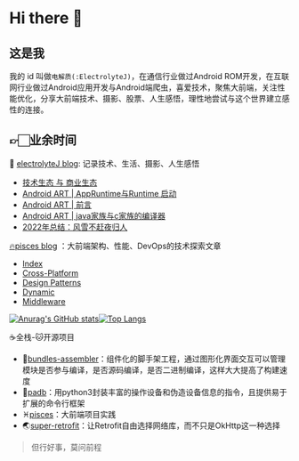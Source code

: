 # Hi there 👋

## 这是我

我的 id 叫做`电解质(:ElectrolyteJ)`，在通信行业做过Android ROM开发，在互联网行业做过Android应用开发与Android端爬虫，喜爱技术，聚焦大前端，关注性能优化，分享大前端技术、摄影、股票、人生感悟，理性地尝试与这个世界建立感性的连接。

## 👉🏻业余时间

📒 [electrolyteJ blog](https://electrolyteJ.github.io/blog): 记录技术、生活、摄影、人生感悟

<!-- BLOG-POST-LIST:START -->
- [技术生态 与 商业生态](https://electrolyteJ.github.io/blog//2023-03-21/biz-tech-ecosystem)
- [Android ART |  AppRuntime与Runtime 启动](https://electrolyteJ.github.io/blog//2023-02-05/art-runtime-startup)
- [Android ART |  前言](https://electrolyteJ.github.io/blog//2023-02-04/art-foreword)
- [Android ART | java家族与c家族的编译器](https://electrolyteJ.github.io/blog//2023-02-01/art-compiler1)
- [2022年总结：风雪不赶夜归人](https://electrolyteJ.github.io/blog//2023-01-20/2022summary)
<!-- BLOG-POST-LIST:END -->

[🔥pisces blog](https://big-frontend.github.io/pisces/) ：大前端架构、性能、DevOps的技术探索文章

<!-- pisces:START -->
- [Index](https://github.com/big-frontend/pisces/?utm_source=documentation&utm_medium=RSS&utm_campaign=feed-syndication)
- [Cross-Platform](https://github.com/big-frontend/pisces/cross_platform/?utm_source=documentation&utm_medium=RSS&utm_campaign=feed-syndication)
- [Design Patterns](https://github.com/big-frontend/pisces/arch/design_patterns/?utm_source=documentation&utm_medium=RSS&utm_campaign=feed-syndication)
- [Dynamic](https://github.com/big-frontend/pisces/arch/dynamic/?utm_source=documentation&utm_medium=RSS&utm_campaign=feed-syndication)
- [Middleware](https://github.com/big-frontend/pisces/arch/middleware/?utm_source=documentation&utm_medium=RSS&utm_campaign=feed-syndication)
<!-- pisces:END -->

[![Anurag's GitHub stats](https://github-readme-stats.vercel.app/api?username=electrolyteJ&count_private=true&show_icons=true&include_all_commits=true&hide_border=true&text_color=777&bg_color=00000000)](https://github.com/electrolyteJ/github-readme-stats)[![Top Langs](https://github-readme-stats.vercel.app/api/top-langs/?username=electrolyteJ&hide=scss,css,less,html&layout=compact&hide_title=true&hide_border=true&langs_count=12&bg_color=00000000&text_color=777)](https://github.com/electrolyteJ/github-readme-stats)

☕️全栈-🐱开源项目
  - 🚀[bundles-assembler](https://github.com/electrolyteJ/bundles-assembler)：组件化的脚手架工程，通过图形化界面交互可以管理模块是否参与编译，是否源码编译，是否二进制编译，这样大大提高了构建速度
  - 👻[padb](https://github.com/ghost-plan/padb)：用python3封装丰富的操作设备和伪造设备信息的指令，且提供易于扩展的命令行框架
  - ♓[pisces](https://github.com/big-frontend/pisces)：大前端项目实践
  - 🌏[super-retrofit](https://github.com/electrolyteJ/super-retrofit)：让Retrofit自由选择网络库，而不只是OkHttp这一种选择

> 但行好事，莫问前程
<!-- (plolyglot:dart/javascript/python/java/kotlin/cpp) -->
<!-- ![qrcode_for_gh_7ee5cf10b1bf_258](https://user-images.githubusercontent.com/13391139/196044770-c8e2a2f2-0be5-4571-b4d9-9faba5033503.jpeg) -->

<!-- ![Snake animation](https://github.com/electrolyteJ/electrolyteJ/blob/output/github-contribution-grid-snake.svg) -->




<!-- [![Readme Card](https://github-readme-stats.vercel.app/api/pin/?username=electrolyteJ&repo=github-readme-stats&show_owner=true)](https://github.com/electrolyteJ/github-readme-stats) -->


<!-- <details>
<summary>
  📒电解质blog
</summary>
  


</details> -->

